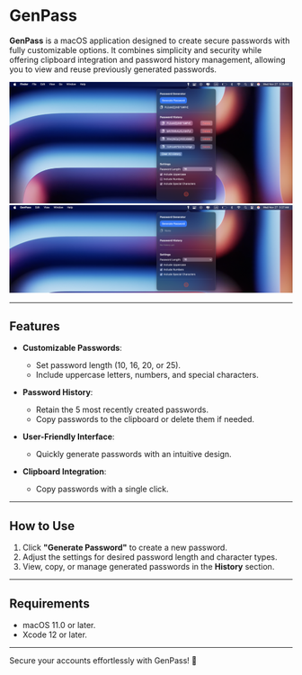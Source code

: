 
# GenPass

**GenPass** is a macOS application designed to create secure passwords with fully customizable options. It combines simplicity and security while offering clipboard integration and password history management, allowing you to view and reuse previously generated passwords.

![image1](images/1.png)
![image2](images/2.png)


---

## Features

- **Customizable Passwords**:
  - Set password length (10, 16, 20, or 25).
  - Include uppercase letters, numbers, and special characters.

- **Password History**:
  - Retain the 5 most recently created passwords.
  - Copy passwords to the clipboard or delete them if needed.

- **User-Friendly Interface**:
  - Quickly generate passwords with an intuitive design.

- **Clipboard Integration**:
  - Copy passwords with a single click.

---

## How to Use

1. Click **"Generate Password"** to create a new password.
2. Adjust the settings for desired password length and character types.
3. View, copy, or manage generated passwords in the **History** section.

---

## Requirements

- macOS 11.0 or later.
- Xcode 12 or later.

---

Secure your accounts effortlessly with GenPass! 🎉
